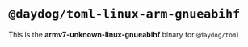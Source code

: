 # `@daydog/toml-linux-arm-gnueabihf`

This is the **armv7-unknown-linux-gnueabihf** binary for `@daydog/toml`
